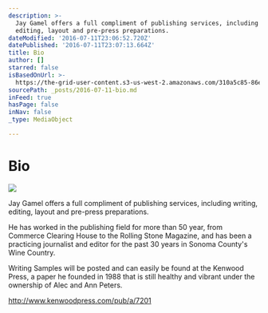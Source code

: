 ```yaml
---
description: >-
  Jay Gamel offers a full compliment of publishing services, including writing,
  editing, layout and pre-press preparations.
dateModified: '2016-07-11T23:06:52.720Z'
datePublished: '2016-07-11T23:07:13.664Z'
title: Bio
author: []
starred: false
isBasedOnUrl: >-
  https://the-grid-user-content.s3-us-west-2.amazonaws.com/310a5c85-86e6-45be-a0c4-dc2d0b882cb5.jpg
sourcePath: _posts/2016-07-11-bio.md
inFeed: true
hasPage: false
inNav: false
_type: MediaObject

---
```

# Bio
![](https://the-grid-user-content.s3-us-west-2.amazonaws.com/310a5c85-86e6-45be-a0c4-dc2d0b882cb5.jpg)

Jay Gamel offers a full compliment of publishing services, including writing, editing, layout and pre-press preparations.

He has worked in the publishing field for more than 50 year, from Commerce Clearing House to the Rolling Stone Magazine, and has been a practicing journalist and editor for the past 30 years in Sonoma County's Wine Country.

Writing Samples will be posted and can easily be found at the Kenwood Press, a paper he founded in 1988 that is still healthy and vibrant under the ownership of Alec and Ann Peters. 

http://www.kenwoodpress.com/pub/a/7201